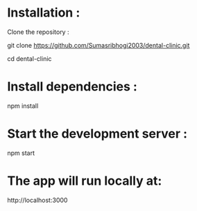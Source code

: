 # Installation :

Clone the repository : 

git clone https://github.com/Sumasribhogi2003/dental-clinic.git

cd dental-clinic

# Install dependencies :
npm install

# Start the development server :
npm start

# The app will run locally at:
http://localhost:3000

